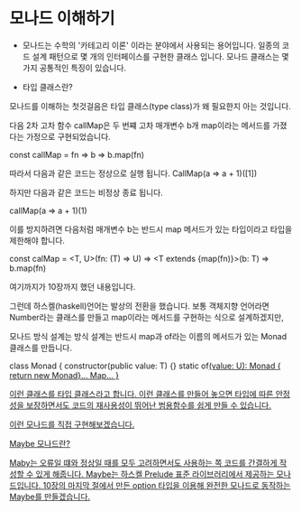 # 모나드 이해하기

* 모나드는 수학의 '카테고리 이론' 이라는 분야에서 사용되는 용어입니다.
일종의 코드 설계 패턴으로 몇 개의 인터페이스를 구현한 클래스 입니다.
모나드 클래스는 몇 가지 공통적인 특징이 있습니다.


* 타입 클래스란?

모나드를 이해하는 첫것걸음은 타입 클래스(type class)가 왜 필요한지 아는 것입니다.

다음 2차 고차 함수 callMap은 두 번쨰 고차 매개변수 b개 map이라는 메서드를 가졌다는
가정으로 구현되었습니다.

const callMap = fn => b => b.map(fn)

따라서 다음과 같은 코드는 정상으로 실행 됩니다.
CallMap(a => a + 1)([1])

하지만 다음과 같은 코드는 비정상 종료 됩니다.

callMap(a => a + 1)(1)

이를 방지하려면 다음처럼 매개변수 b는 반드시 map 메서드가 있는 타입이라고 타입을 제한해야 합니다.

const calMap = <T, U>(fn: (T) => U) => <T extends {map(fn)}>(b: T) => b.map(fn)

여기까지가 10장까지 했던 내용입니다.

그런데 하스켈(haskell)언어는 발상의 전환을 했습니다.
보통 객체지향 언어라면 Number라는 클래스를 만들고 map이라는 메서드를 구현하는 식으로
설계하겠지만,

모나드 방식 설계는 방식 설계는
반드시 map과 of라는 이름의 메서드가 있는 Monad<T>클래스를 만듭니다.

class Monad<T> {
    constructor(public value: T) {}
    static of<U>(value: U): Monad<U> { return new Monad<U>}...
    Map<U>...
}

이런 클래스를 타입 클래스라고 합니다.
이런 클래스를 만들어 놓으면 타입에 따른 안정성을 보장하면서도
코드의 재사용성이 뛰어난 범용함수를 쉽게 만들 수 있습니다.

이런 모나드를 직접 구현해보겠습니다.


Maybe 모나드란?

Maby는 오류일 떄와 정상일 때를 모두 고려하면서도 사용하는 쪽 코드를 간결하게
작성할 수 있게 해줍니다. Maybe는 하스켈 Prelude 표준 라이브러리에서 제공하는
모나드입니다. 10장의 마지막 절에서 만든 option 타입을 이용해 완전한 모나드로 
동작하는 Maybe를 만들겠습니다.

